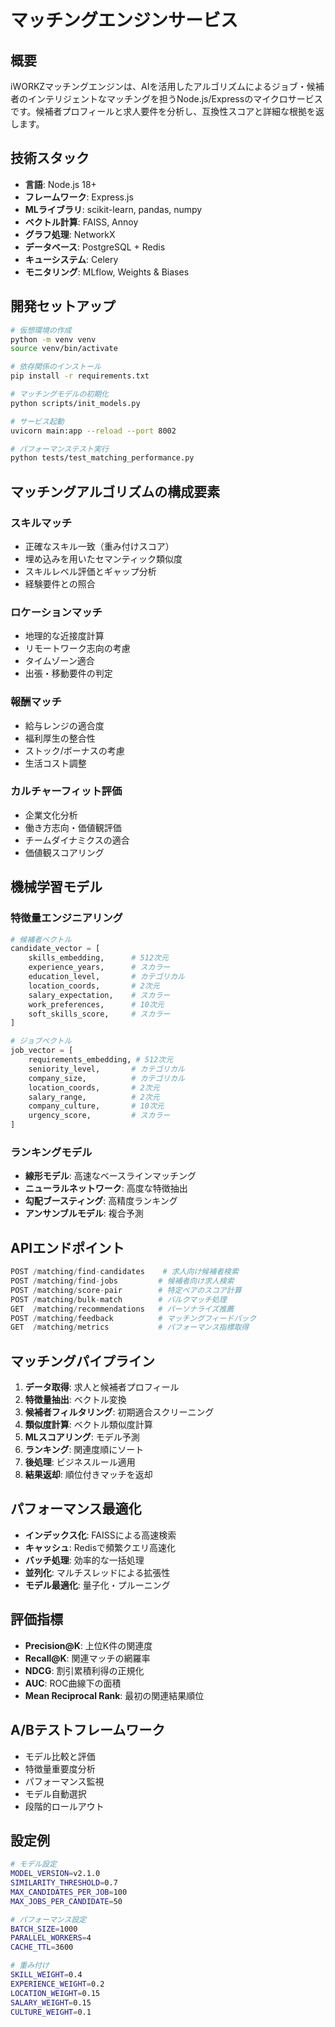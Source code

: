 # マッチングエンジンサービス

## 概要

iWORKZマッチングエンジンは、AIを活用したアルゴリズムによるジョブ・候補者のインテリジェントなマッチングを担うNode.js/Expressのマイクロサービスです。候補者プロフィールと求人要件を分析し、互換性スコアと詳細な根拠を返します。

## 技術スタック

* **言語**: Node.js 18+
* **フレームワーク**: Express.js
* **MLライブラリ**: scikit-learn, pandas, numpy
* **ベクトル計算**: FAISS, Annoy
* **グラフ処理**: NetworkX
* **データベース**: PostgreSQL + Redis
* **キューシステム**: Celery
* **モニタリング**: MLflow, Weights & Biases

## 開発セットアップ

```bash
# 仮想環境の作成
python -m venv venv
source venv/bin/activate

# 依存関係のインストール
pip install -r requirements.txt

# マッチングモデルの初期化
python scripts/init_models.py

# サービス起動
uvicorn main:app --reload --port 8002

# パフォーマンステスト実行
python tests/test_matching_performance.py
```

## マッチングアルゴリズムの構成要素

### スキルマッチ

* 正確なスキル一致（重み付けスコア）
* 埋め込みを用いたセマンティック類似度
* スキルレベル評価とギャップ分析
* 経験要件との照合

### ロケーションマッチ

* 地理的な近接度計算
* リモートワーク志向の考慮
* タイムゾーン適合
* 出張・移動要件の判定

### 報酬マッチ

* 給与レンジの適合度
* 福利厚生の整合性
* ストック/ボーナスの考慮
* 生活コスト調整

### カルチャーフィット評価

* 企業文化分析
* 働き方志向・価値観評価
* チームダイナミクスの適合
* 価値観スコアリング

## 機械学習モデル

### 特徴量エンジニアリング

```python
# 候補者ベクトル
candidate_vector = [
    skills_embedding,      # 512次元
    experience_years,      # スカラー
    education_level,       # カテゴリカル
    location_coords,       # 2次元
    salary_expectation,    # スカラー
    work_preferences,      # 10次元
    soft_skills_score,     # スカラー
]

# ジョブベクトル
job_vector = [
    requirements_embedding, # 512次元
    seniority_level,       # カテゴリカル
    company_size,          # カテゴリカル
    location_coords,       # 2次元
    salary_range,          # 2次元
    company_culture,       # 10次元
    urgency_score,         # スカラー
]
```

### ランキングモデル

* **線形モデル**: 高速なベースラインマッチング
* **ニューラルネットワーク**: 高度な特徴抽出
* **勾配ブースティング**: 高精度ランキング
* **アンサンブルモデル**: 複合予測

## APIエンドポイント

```python
POST /matching/find-candidates    # 求人向け候補者検索
POST /matching/find-jobs         # 候補者向け求人検索
POST /matching/score-pair        # 特定ペアのスコア計算
POST /matching/bulk-match        # バルクマッチ処理
GET  /matching/recommendations   # パーソナライズ推薦
POST /matching/feedback          # マッチングフィードバック
GET  /matching/metrics           # パフォーマンス指標取得
```

## マッチングパイプライン

1. **データ取得**: 求人と候補者プロフィール
2. **特徴量抽出**: ベクトル変換
3. **候補者フィルタリング**: 初期適合スクリーニング
4. **類似度計算**: ベクトル類似度計算
5. **MLスコアリング**: モデル予測
6. **ランキング**: 関連度順にソート
7. **後処理**: ビジネスルール適用
8. **結果返却**: 順位付きマッチを返却

## パフォーマンス最適化

* **インデックス化**: FAISSによる高速検索
* **キャッシュ**: Redisで頻繁クエリ高速化
* **バッチ処理**: 効率的な一括処理
* **並列化**: マルチスレッドによる拡張性
* **モデル最適化**: 量子化・プルーニング

## 評価指標

* **Precision\@K**: 上位K件の関連度
* **Recall\@K**: 関連マッチの網羅率
* **NDCG**: 割引累積利得の正規化
* **AUC**: ROC曲線下の面積
* **Mean Reciprocal Rank**: 最初の関連結果順位

## A/Bテストフレームワーク

* モデル比較と評価
* 特徴量重要度分析
* パフォーマンス監視
* モデル自動選択
* 段階的ロールアウト

## 設定例

```bash
# モデル設定
MODEL_VERSION=v2.1.0
SIMILARITY_THRESHOLD=0.7
MAX_CANDIDATES_PER_JOB=100
MAX_JOBS_PER_CANDIDATE=50

# パフォーマンス設定
BATCH_SIZE=1000
PARALLEL_WORKERS=4
CACHE_TTL=3600

# 重み付け
SKILL_WEIGHT=0.4
EXPERIENCE_WEIGHT=0.2
LOCATION_WEIGHT=0.15
SALARY_WEIGHT=0.15
CULTURE_WEIGHT=0.1
```
